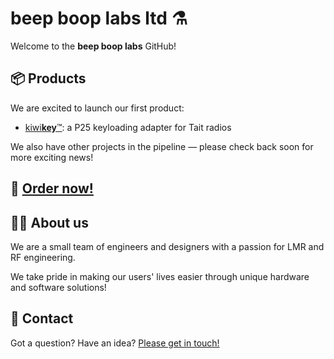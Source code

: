 beep boop labs ltd ⚗️
=====================

Welcome to the **beep boop labs** GitHub!

## 📦 Products

We are excited to launch our first product:

- [kiwi**key**™](https://github.com/beepbooplabsltd/kiwikey): a P25 keyloading adapter for Tait radios

We also have other projects in the pipeline — please check back soon for more exciting news!

## 🛒 [Order now!](https://shop.beepbooplabs.ltd/)

## 👨‍🔬 About us

We are a small team of engineers and designers with a passion for LMR and RF engineering.

We take pride in making our users' lives easier through unique hardware and software solutions!

## 📮 Contact

Got a question? Have an idea? [Please get in touch!](mailto:info@beepbooplabs.ltd)
